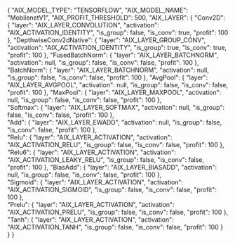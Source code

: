 {
	"AIX_MODEL_TYPE": "TENSORFLOW", 
	"AIX_MODEL_NAME": "MobilenetV1", 
	"AIX_PROFIT_THRESHOLD": 500,
	"AIX_LAYER": { 
		"Conv2D": {
			"layer": "AIX_LAYER_CONVOLUTION",
			"activation": "AIX_ACTIVATION_IDENTITY",
			"is_group": false,
			"is_conv": true,
			"profit": 100
		},
		"DepthwiseConv2dNative": {
			"layer": "AIX_LAYER_GROUP_CONV",
			"activation": "AIX_ACTIVATION_IDENTITY",
			"is_group": true,
			"is_conv": true,
			"profit": 100
		},
		"FusedBatchNorm": {
			"layer": "AIX_LAYER_BATCHNORM",
			"activation": null,
			"is_group": false,
			"is_conv": false,
			"profit": 100
		},
		"BatchNorm": {
			"layer": "AIX_LAYER_BATCHNORM",
			"activation": null,
			"is_group": false,
			"is_conv": false,
			"profit": 100
		},
		"AvgPool": {
			"layer": "AIX_LAYER_AVGPOOL",
			"activation": null,
			"is_group": false,
			"is_conv": false,
			"profit": 100
		},
		"MaxPool": {
			"layer": "AIX_LAYER_MAXPOOL",
			"activation": null,
			"is_group": false,
			"is_conv": false,
			"profit": 100
		},      
		"Softmax": {
			"layer": "AIX_LAYER_SOFTMAX",
			"activation": null,
			"is_group": false,
			"is_conv": false,
			"profit": 100
		},      
		"Add": {
			"layer": "AIX_LAYER_EWADD",
			"activation": null,
			"is_group": false,
			"is_conv": false,
			"profit": 100
		},           
		"Relu": {
			"layer": "AIX_LAYER_ACTIVATION",
			"activation": "AIX_ACTIVATION_RELU",
			"is_group": false,
			"is_conv": false,
			"profit": 100
		},
		"Relu6": {
			"layer": "AIX_LAYER_ACTIVATION",
			"activation": "AIX_ACTIVATION_LEAKY_RELU",
			"is_group": false,
			"is_conv": false,
			"profit": 100
		},
		"BiasAdd": {
			"layer": "AIX_LAYER_BIASADD",
			"activation": null,
			"is_group": false,
			"is_conv": false,
			"profit": 100
		},      
		"Sigmoid": {
			"layer": "AIX_LAYER_ACTIVATION",
			"activation": "AIX_ACTIVATION_SIGMOID",
			"is_group": false,
			"is_conv": false,
			"profit": 100
		},        
		"Prelu": {
			"layer": "AIX_LAYER_ACTIVATION",
			"activation": "AIX_ACTIVATION_PRELU",
			"is_group": false,
			"is_conv": false,
			"profit": 100
		},   
		"Tanh": {
			"layer": "AIX_LAYER_ACTIVATION",
			"activation": "AIX_ACTIVATION_TANH",
			"is_group": false,
			"is_conv": false,
			"profit": 100
		}	
	}
}